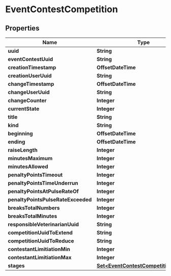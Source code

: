 

# EventContestCompetition


## Properties

Name | Type | Description | Notes
------------ | ------------- | ------------- | -------------
**uuid** | **String** |  |  [optional]
**eventContestUuid** | **String** |  |  [optional]
**creationTimestamp** | **OffsetDateTime** |  |  [optional]
**creationUserUuid** | **String** |  |  [optional]
**changeTimestamp** | **OffsetDateTime** |  |  [optional]
**changeUserUuid** | **String** |  |  [optional]
**changeCounter** | **Integer** |  |  [optional]
**currentState** | **Integer** |  |  [optional]
**title** | **String** |  |  [optional]
**kind** | **String** |  |  [optional]
**beginning** | **OffsetDateTime** |  |  [optional]
**ending** | **OffsetDateTime** |  |  [optional]
**raiseLength** | **Integer** |  |  [optional]
**minutesMaximum** | **Integer** |  |  [optional]
**minutesAllowed** | **Integer** |  |  [optional]
**penaltyPointsTimeout** | **Integer** |  |  [optional]
**penaltyPointsTimeUnderrun** | **Integer** |  |  [optional]
**penaltyPointsAtPulseRateOf** | **Integer** |  |  [optional]
**penaltyPointsPulseRateExceeded** | **Integer** |  |  [optional]
**breaksTotalNumbers** | **Integer** |  |  [optional]
**breaksTotalMinutes** | **Integer** |  |  [optional]
**responsibleVeterinarianUuid** | **String** |  |  [optional]
**competitionUuidToExtend** | **String** |  |  [optional]
**competitionUuidToReduce** | **String** |  |  [optional]
**contestantLimitiationMin** | **Integer** |  |  [optional]
**contestantLimitiationMax** | **Integer** |  |  [optional]
**stages** | [**Set&lt;EventContestCompetitionStage&gt;**](EventContestCompetitionStage.md) |  |  [optional]



